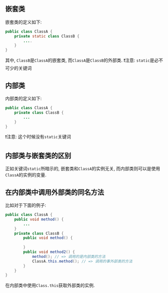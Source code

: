 ## 嵌套类
嵌套类的定义如下:
```java
public class ClassA {
	private static class ClassB {
		....
	}
}
```

其中, `ClassB`是`ClassA`的嵌套类, 而`ClassA`是`ClassB`的外部类.
❗️注意: `static`是必不可少的关键词

## 内部类
内部类的定义如下:
```java
public class ClassA {
	private class ClassB {
		...
	}
}
```
❗️注意: 这个时候没有`static`关键词


## 内部类与嵌套类的区别
正如关键词`static`所暗示的, 嵌套类和`ClassA`的实例无关, 而内部类则可以是使用`ClassA`的实例的变量.


## 在内部类中调用外部类的同名方法
比如对于下面的例子:
```java
public class ClassA {
	public void method() {
		...
	}
	private class ClassB {
		public void method() {
		
		}
		public void method2() {
			method(); // => 调用的是内部类的方法
			ClassA.this.method(); // => 调用的事外部类的方法
		}
	}
}

```

在内部类中使用`Class.this`获取外部类的实例.